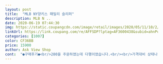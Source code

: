 ```yaml
---
layout: post 
title:  "MLB NY양키스 패밀리 슬리퍼" 
description: MLB N ..
date: 2020-06-19 07:44:30 
img: https://static.coupangcdn.com/image/retail/images/2020/05/11/10/2/66bd2890-b2be-4b82-9db9-e5c4adfe64cc.jpg 
linkUrl: https://link.coupang.com/re/AFFSDP?lptag=AF3600438&subid=ahnPublicAsk&pageKey=1565217523&itemId=2676396835&vendorItemId=70666937255&traceid=V0-113-230e867f865372a5 
categories: [1007] 
color: CF36BB 
price: 15900 
author: Ask View Shop 
cont:  "●구매후기●<br/>280을 주문하였는데 다행이였습니다.<br/><br/>가격대비 상태나 품질은 어느정도 만족합니다.<br/> 이가격에 뭘 더 바라겠습니까 ㅎㅎ<br/>그랬더니 말짱하네요.<br/><br/>길이가 발보다 좀 길다는거지요.<br/><br/>깔끔하지 않아 본드자국들이 좀 있었는데<br/>다만, 일부 부분 끄트머리에 본드마감처리가<br/>딱이네요.<br/> 다만, 앞뒤로는 조금 튀어나와요.<br/><br/>만족하고 있습니다.<br/><br/>발볼부분이 헐겁지도 않고 쪼이지도 않고<br/>발볼이 조금 넓어서 운동화 270 신습니다.<br/><br/>빠른배송으로 잘 받았습니다.<br/><br/>슬리퍼는 가격대비 만족합니다 ^^<br/>슬리퍼는 조금은 크게 신어도 괜찮아서<br/>아세톤으로 모두 제거를 해주었습니다.<br/><br/>저렴한 가격에 이정도면 아주 만족합니다.<br/><br/>제 발볼이 좀 넓어서 서럽긴하지만<br/>폭신하고 발등이 아프지않아 적극추천 착한가격 땡큐<br/>후기를 보고 걱정을 좀 했었는데<br/>" 
---
```

